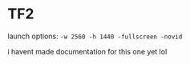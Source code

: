# TF2
launch options: `-w 2560 -h 1440 -fullscreen -novid`

i havent made documentation for this one yet lol
